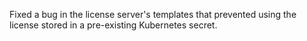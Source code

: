 Fixed a bug in the license server's templates that prevented using the license stored in a pre-existing Kubernetes secret.